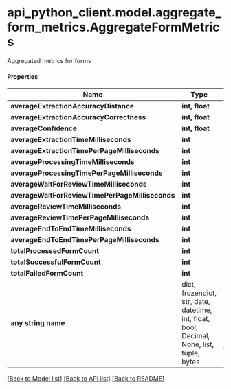 # api_python_client.model.aggregate_form_metrics.AggregateFormMetrics

Aggregated metrics for forms

#### Properties
Name | Type | Description | Notes
------------ | ------------- | ------------- | -------------
**averageExtractionAccuracyDistance** | **int, float** |  | [optional] 
**averageExtractionAccuracyCorrectness** | **int, float** |  | [optional] 
**averageConfidence** | **int, float** |  | [optional] 
**averageExtractionTimeMilliseconds** | **int** |  | [optional] 
**averageExtractionTimePerPageMilliseconds** | **int** |  | [optional] 
**averageProcessingTimeMilliseconds** | **int** |  | [optional] 
**averageProcessingTimePerPageMilliseconds** | **int** |  | [optional] 
**averageWaitForReviewTimeMilliseconds** | **int** |  | [optional] 
**averageWaitForReviewTimePerPageMilliseconds** | **int** |  | [optional] 
**averageReviewTimeMilliseconds** | **int** |  | [optional] 
**averageReviewTimePerPageMilliseconds** | **int** |  | [optional] 
**averageEndToEndTimeMilliseconds** | **int** |  | [optional] 
**averageEndToEndTimePerPageMilliseconds** | **int** |  | [optional] 
**totalProcessedFormCount** | **int** |  | [optional] 
**totalSuccessfulFormCount** | **int** |  | [optional] 
**totalFailedFormCount** | **int** |  | [optional] 
**any string name** | dict, frozendict, str, date, datetime, int, float, bool, Decimal, None, list, tuple, bytes | any string name can be used but the value must be the correct type | [optional]

[[Back to Model list]](../../README.md#documentation-for-models) [[Back to API list]](../../README.md#documentation-for-api-endpoints) [[Back to README]](../../README.md)

